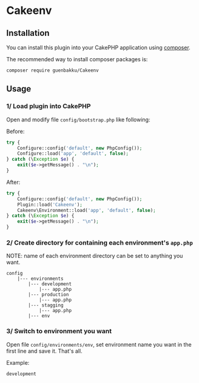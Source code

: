 # Cakeenv

## Installation

You can install this plugin into your CakePHP application using [composer](http://getcomposer.org).

The recommended way to install composer packages is:

```
composer require guenbakku/Cakeenv
```

## Usage

### 1/ Load plugin into CakePHP

Open and modify file `config/bootstrap.php` like following:

Before:

~~~ php
try {
    Configure::config('default', new PhpConfig());
    Configure::load('app', 'default', false);
} catch (\Exception $e) {
    exit($e->getMessage() . "\n");
}
~~~

After:

~~~ php
try {
    Configure::config('default', new PhpConfig());
    Plugin::load('Cakeenv');
    Cakeenv\Environment::load('app', 'default', false);
} catch (\Exception $e) {
    exit($e->getMessage() . "\n");
}
~~~

### 2/ Create directory for containing each environment's `app.php`

NOTE: name of each environment directory can be set to anything you want.

~~~
config
    |--- environments
        |--- development
            |--- app.php
        |--- production
            |--- app.php
        |--- stagging
            |--- app.php
        |--- env
~~~

### 3/ Switch to environment you want

Open file `config/environments/env`, set environment name you want in the first line and save it. That's all.

Example:

~~~
development
~~~ 
